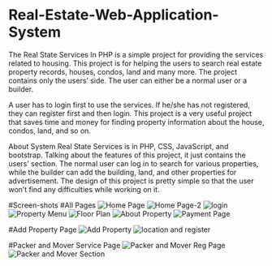 # Real-Estate-Web-Application-System
The Real State Services In PHP is a simple project for providing the services related to housing. This project is for helping the users to search real estate property records, houses, condos, land and many more. The project contains only the users’ side. The user can either be a normal user or a builder.

A user has to login first to use the services. If he/she has not registered, they can register first and then login. This project is a very useful project that saves time and money for finding property information about the house, condos, land, and so on.

About System
Real State Services is in PHP, CSS, JavaScript, and bootstrap. Talking about the features of this project, it just contains the users’ section. The normal user can log in to search for various properties, while the builder can add the building, land, and other properties for advertisement. The design of this project is pretty simple so that the user won’t find any difficulties while working on it.

#Screen-shots
#All Pages
![Home Page](https://github.com/Rahulxhacker/Real-Estate-Web-Application-System/assets/72405667/78bdd7fc-3492-44f3-87d4-7baa43e5b2d3)
![Home Page-2](https://github.com/Rahulxhacker/Real-Estate-Web-Application-System/assets/72405667/bde048a4-05b3-40b9-ba3d-3578f1454592)
![login](https://github.com/Rahulxhacker/Real-Estate-Web-Application-System/assets/72405667/a91148bc-5017-474a-ae99-22a504c7575d)
![Property Menu](https://github.com/Rahulxhacker/Real-Estate-Web-Application-System/assets/72405667/672d87a3-42d5-4746-a09f-9aa63ee65457)
![Floor Plan](https://github.com/Rahulxhacker/Real-Estate-Web-Application-System/assets/72405667/7f75be8e-21f1-46a9-a98e-13d9ec6e6b63)
![About Property](https://github.com/Rahulxhacker/Real-Estate-Web-Application-System/assets/72405667/fb693083-7917-4a14-bf55-1c8671cff7db)
![Payment Page](https://github.com/Rahulxhacker/Real-Estate-Web-Application-System/assets/72405667/7b3a8c3a-bec0-42ba-9891-3892e11fafa3)

#Add Property Page
![Add Property](https://github.com/Rahulxhacker/Real-Estate-Web-Application-System/assets/72405667/6ec11285-95c6-43a9-97ed-864fa74a6fde)
![location and register](https://github.com/Rahulxhacker/Real-Estate-Web-Application-System/assets/72405667/59a45124-b2a7-4801-9cd1-a404a4321cde)

#Packer and Mover Service Page
![Packer and Mover Reg Page](https://github.com/Rahulxhacker/Real-Estate-Web-Application-System/assets/72405667/01017dde-74ef-42ee-9608-c3fe3e4738c2)
![Packer and Mover Section](https://github.com/Rahulxhacker/Real-Estate-Web-Application-System/assets/72405667/891377f8-8204-4a1a-8af1-b061cb21d848)





